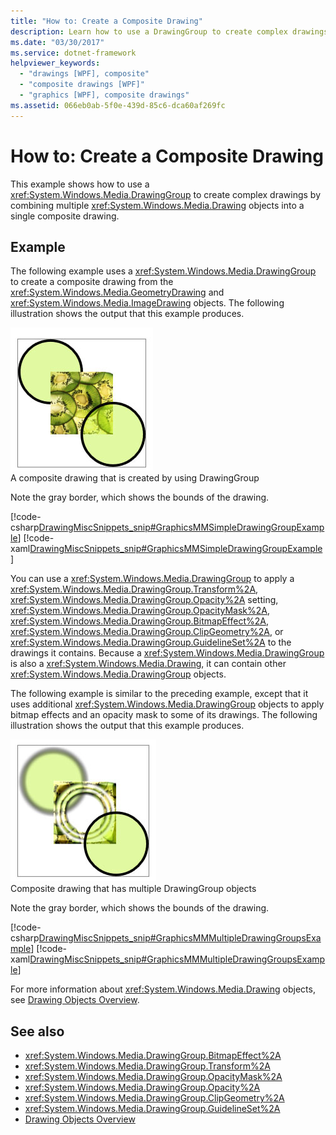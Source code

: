 ```yaml
---
title: "How to: Create a Composite Drawing"
description: Learn how to use a DrawingGroup to create complex drawings by combining multiple Drawing objects into a single composite drawing.
ms.date: "03/30/2017"
ms.service: dotnet-framework
helpviewer_keywords: 
  - "drawings [WPF], composite"
  - "composite drawings [WPF]"
  - "graphics [WPF], composite drawings"
ms.assetid: 066eb0ab-5f0e-439d-85c6-dca60af269fc
---
```

# How to: Create a Composite Drawing

This example shows how to use a <xref:System.Windows.Media.DrawingGroup> to create complex drawings by combining multiple <xref:System.Windows.Media.Drawing> objects into a single composite drawing.  
  
## Example  

The following example uses a <xref:System.Windows.Media.DrawingGroup> to create a composite drawing from the <xref:System.Windows.Media.GeometryDrawing> and <xref:System.Windows.Media.ImageDrawing> objects. The following illustration shows the output that this example produces.  
  
![Illustration of a composite drawing showing a square filled with kiwi slices overlapping a black rimmed, green circle on the upper left with a black rimmed, green circle overlapping on the bottom right.](./media/graphicsmm-simple.jpg "graphicsmm_simple")\
A composite drawing that is created by using DrawingGroup  
  
Note the gray border, which shows the bounds of the drawing.  
  
[!code-csharp[DrawingMiscSnippets_snip#GraphicsMMSimpleDrawingGroupExample](~/samples/snippets/csharp/VS_Snippets_Wpf/DrawingMiscSnippets_snip/CSharp/DrawingGroupExample.cs#graphicsmmsimpledrawinggroupexample)]
[!code-xaml[DrawingMiscSnippets_snip#GraphicsMMSimpleDrawingGroupExample](~/samples/snippets/xaml/VS_Snippets_Wpf/DrawingMiscSnippets_snip/XAML/DrawingGroupExample.xaml#graphicsmmsimpledrawinggroupexample)]  
  
You can use a <xref:System.Windows.Media.DrawingGroup> to apply a <xref:System.Windows.Media.DrawingGroup.Transform%2A>, <xref:System.Windows.Media.DrawingGroup.Opacity%2A> setting, <xref:System.Windows.Media.DrawingGroup.OpacityMask%2A>, <xref:System.Windows.Media.DrawingGroup.BitmapEffect%2A>, <xref:System.Windows.Media.DrawingGroup.ClipGeometry%2A>, or <xref:System.Windows.Media.DrawingGroup.GuidelineSet%2A> to the drawings it contains. Because a <xref:System.Windows.Media.DrawingGroup> is also a <xref:System.Windows.Media.Drawing>, it can contain other <xref:System.Windows.Media.DrawingGroup> objects.  
  
The following example is similar to the preceding example, except that it uses additional <xref:System.Windows.Media.DrawingGroup> objects to apply bitmap effects and an opacity mask to some of its drawings. The following illustration shows the output that this example produces.  
  
![Illustration of a composite drawing showing a square filled with kiwi slices overlapping a black rimmed, green circle on the upper left with a black rimmed, green circle overlapping on the bottom right. Bitmap effects and an opacity mask have been applied distorting the original drawing.](./media/graphicsmm-multiple.jpg "graphicsmm_multiple")\
Composite drawing that has multiple DrawingGroup objects  
  
Note the gray border, which shows the bounds of the drawing.  
  
[!code-csharp[DrawingMiscSnippets_snip#GraphicsMMMultipleDrawingGroupsExample](~/samples/snippets/csharp/VS_Snippets_Wpf/DrawingMiscSnippets_snip/CSharp/DrawingGroupExample.cs#graphicsmmmultipledrawinggroupsexample)]
[!code-xaml[DrawingMiscSnippets_snip#GraphicsMMMultipleDrawingGroupsExample](~/samples/snippets/xaml/VS_Snippets_Wpf/DrawingMiscSnippets_snip/XAML/DrawingGroupExample.xaml#graphicsmmmultipledrawinggroupsexample)]  
  
For more information about <xref:System.Windows.Media.Drawing> objects, see [Drawing Objects Overview](drawing-objects-overview.md).  
  
## See also

- <xref:System.Windows.Media.DrawingGroup.BitmapEffect%2A>
- <xref:System.Windows.Media.DrawingGroup.Transform%2A>
- <xref:System.Windows.Media.DrawingGroup.OpacityMask%2A>
- <xref:System.Windows.Media.DrawingGroup.Opacity%2A>
- <xref:System.Windows.Media.DrawingGroup.ClipGeometry%2A>
- <xref:System.Windows.Media.DrawingGroup.GuidelineSet%2A>
- [Drawing Objects Overview](drawing-objects-overview.md)
